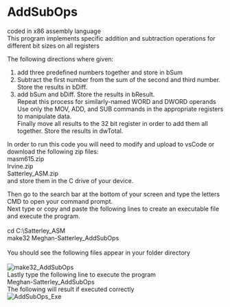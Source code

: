# AddSubOps
coded in x86 assembly language <br/>
This program implements specific addition and subtraction operations for different bit sizes on all registers <br/>

The following directions where given:
1) add three predefined numbers together and store in bSum
2) Subtract the first number from the sum of the second and third number. Store the results in bDiff.
3) add bSum and bDiff. Store the results in bResult. <br/>
Repeat this process for similarly-named WORD and DWORD operands <br/>
Use only the MOV, ADD, and SUB commands in the appropriate registers to manipulate data. <br/>
Finally move all results to the 32 bit register in order to add them all together. Store the results in dwTotal. <br/>

In order to run this code you will need to modify and upload to vsCode or download the following zip files: <br/>
masm615.zip <br/>
Irvine.zip <br/>
Satterley_ASM.zip <br/>
and store them in the C drive of your device. <br/> 

Then go to the search bar at the bottom of your screen and type the letters CMD to open your command prompt. <br/>
Next type or copy and paste the following lines to create an executable file and execute the program. <br/> <br/>
cd C:\Satterley_ASM <br/>
make32 Meghan-Satterley_AddSubOps <br/> <br/>
You should see the following files appear in your folder directory <br/> <br/>
![make32_AddSubOps](https://user-images.githubusercontent.com/114275745/233751881-a647e883-cfd8-4712-8357-9e915ef2c3da.png)
<br/> Lastly type the following line to execute the program <br/>
Meghan-Satterley_AddSubOps <br/>
The following will result if executed correctly <br/>
![AddSubOps_Exe](https://user-images.githubusercontent.com/114275745/233752020-96aab76d-3310-4103-8e22-6ecf04d93695.png)

